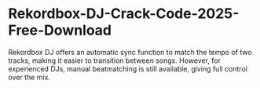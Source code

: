 # Rekordbox-DJ-Crack-Code-2025-Free-Download
Rekordbox DJ offers an automatic sync function to match the tempo of two tracks, making it easier to transition between songs. However, for experienced DJs, manual beatmatching is still available, giving full control over the mix.
